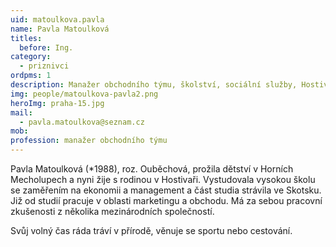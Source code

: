 ```yaml
---
uid: matoulkova.pavla
name: Pavla Matoulková
titles:
  before: Ing.
category:
  - priznivci
ordpms: 1
description: Manažer obchodního týmu, školství, sociální služby, Hostivař
img: people/matoulkova-pavla2.png 
heroImg: praha-15.jpg
mail:
  - pavla.matoulkova@seznam.cz
mob:
profession: manažer obchodního týmu
---
```


Pavla Matoulková (*1988), roz. Ouběchová, prožila dětství v Horních Mecholupech a nyni žije s rodinou v Hostivaři. Vystudovala vysokou školu se zaměřením na ekonomii a management a část studia strávila ve Skotsku. Již od studií pracuje v oblasti marketingu a obchodu. Má za sebou pracovní zkušenosti z několika mezinárodních společností. 

Svůj volný čas ráda tráví v přírodě, věnuje se sportu nebo cestování.

